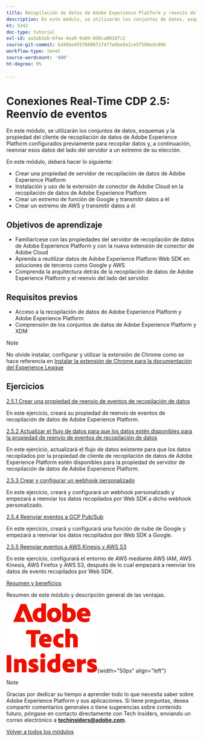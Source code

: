 ```yaml
---
title: Recopilación de datos de Adobe Experience Platform y reenvío del lado del servidor en tiempo real
description: En este módulo, se utilizarán los conjuntos de datos, esquemas y la propiedad del servidor de recopilación de datos de Adobe Experience Platform configurados previamente para recopilar datos y, a continuación, reenviar esos datos del lado del servidor a un extremo de su elección.
kt: 5342
doc-type: tutorial
exl-id: aa3ab1eb-6fee-4ea9-9a0d-0d8ca803d7c2
source-git-commit: bd46be455f88007174f7e6be9a1ce5f508edc09b
workflow-type: tm+mt
source-wordcount: '460'
ht-degree: 0%

---
```


# Conexiones Real-Time CDP 2.5: Reenvío de eventos

En este módulo, se utilizarán los conjuntos de datos, esquemas y la propiedad del cliente de recopilación de datos de Adobe Experience Platform configurados previamente para recopilar datos y, a continuación, reenviar esos datos del lado del servidor a un extremo de su elección.

En este módulo, deberá hacer lo siguiente:

- Crear una propiedad de servidor de recopilación de datos de Adobe Experience Platform
- Instalación y uso de la extensión de conector de Adobe Cloud en la recopilación de datos de Adobe Experience Platform
- Crear un extremo de función de Google y transmitir datos a él
- Crear un extremo de AWS y transmitir datos a él

## Objetivos de aprendizaje

- Familiarícese con las propiedades del servidor de recopilación de datos de Adobe Experience Platform y con la nueva extensión de conector de Adobe Cloud
- Aprenda a reutilizar datos de Adobe Experience Platform Web SDK en soluciones de terceros como Google y AWS
- Comprenda la arquitectura detrás de la recopilación de datos de Adobe Experience Platform y el reenvío del lado del servidor.

## Requisitos previos

- Acceso a la recopilación de datos de Adobe Experience Platform y Adobe Experience Platform
- Comprensión de los conjuntos de datos de Adobe Experience Platform y XDM

>[!NOTE]
>
>No olvide instalar, configurar y utilizar la extensión de Chrome como se hace referencia en [Instalar la extensión de Chrome para la documentación del Experience League](../../gettingstarted/gettingstarted/ex1.md)

## Ejercicios

[2.5.1 Crear una propiedad de reenvío de eventos de recopilación de datos](./ex1.md)

En este ejercicio, creará su propiedad de reenvío de eventos de recopilación de datos de Adobe Experience Platform.

[2.5.2 Actualizar el flujo de datos para que los datos estén disponibles para la propiedad de reenvío de eventos de recopilación de datos](./ex2.md)

En este ejercicio, actualizará el flujo de datos existente para que los datos recopilados por la propiedad de cliente de recopilación de datos de Adobe Experience Platform estén disponibles para la propiedad de servidor de recopilación de datos de Adobe Experience Platform.

[2.5.3 Crear y configurar un webhook personalizado](./ex3.md)

En este ejercicio, creará y configurará un webhook personalizado y empezará a reenviar los datos recopilados por Web SDK a dicho webhook personalizado.

[2.5.4 Reenviar eventos a GCP Pub/Sub](./ex4.md)

En este ejercicio, creará y configurará una función de nube de Google y empezará a reenviar los datos recopilados por Web SDK a Google.

[2.5.5 Reenviar eventos a AWS Kinesis y AWS S3](./ex5.md)

En este ejercicio, configurará el entorno de AWS mediante AWS IAM, AWS Kinesis, AWS Firefox y AWS S3, después de lo cual empezará a reenviar los datos de evento recopilados por Web SDK.

[Resumen y beneficios](./summary.md)

Resumen de este módulo y descripción general de las ventajas.

![Perspectivas técnicas](./../../../assets/images/techinsiders.png){width="50px" align="left"}

>[!NOTE]
>
>Gracias por dedicar su tiempo a aprender todo lo que necesita saber sobre Adobe Experience Platform y sus aplicaciones. Si tiene preguntas, desea compartir comentarios generales o tiene sugerencias sobre contenido futuro, póngase en contacto directamente con Tech Insiders, enviando un correo electrónico a **techinsiders@adobe.com**.

[Volver a todos los módulos](../../../overview.md)
